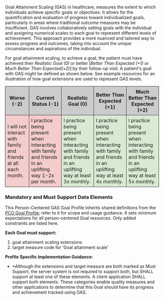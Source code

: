 Goal Attainment Scaling (GAS) in healthcare, measures the extent to which individuals achieve specific goals or objectives. It allows for the quantification and evaluation of progress toward individualized goals, particularly in areas where traditional outcome measures may be insufficient. GAS involves collaboratively setting goals with the individual and assigning numerical scales to each goal to represent different levels of achievement. This approach provides a more nuanced and tailored way to assess progress and outcomes, taking into account the unique circumstances and aspirations of the individual.

For goal attainment scaling, to achieve a goal, the patient must have achieved their *Realistic Goal (0)* or better \[*Better Than Expected (+1)* or *Much Better Than Expected(+2)*\] by their follow-up visit. A patient's goal with GAS might be defined as shown below. See example resources for an illustration of how goal extensions are used to represent GAS levels.

<table style="table-layout: fixed ; width:100%">
    <thead>
        <tr style="vertical-align: middle; background-color: #cccccc;">
            <th style="border: 1pt; border-style: solid; text-align: center; padding: 5pt;">Worse (-2)</th>
            <th style="border: 1pt; border-style: solid; text-align: center; padding: 5pt;">Current Status (-1)</th>
            <th style="border: 1pt; border-style: solid; text-align: center; padding: 5pt;">Realistic Goal (0)</th>
            <th style="border: 1pt; border-style: solid; text-align: center; padding: 5pt;">Better Than Expected (+1)</th>
            <th style="border: 1pt; border-style: solid; text-align: center; padding: 5pt;">Much Better Than Expected (+2)</th>
        </tr>
    </thead>
    <tbody style="width: 20%">
        <tr>
            <td style="border: 1pt; border-style: solid; padding: 5pt; background-color: #f4cccc;">I will not interact with family and friends at all each month.</td>
            <td style="border: 1pt; border-style: solid; padding: 5pt; background-color: #f4cccc;">I practice being present when interacting with family and friends in an uplifting way 1-2x per month.</td>
            <td style="border: 1pt; border-style: solid; padding: 5pt; background-color: #d9ead3;">I practice being present when interacting with family and friends in an uplifting way at least 3x monthly.</td>
            <td style="border: 1pt; border-style: solid; padding: 5pt; background-color: #d9ead3;">I practice being present when interacting with family and friends in an uplifting way at least 4x monthly.</td>
            <td style="border: 1pt; border-style: solid; padding: 5pt; background-color: #d9ead3;">I practice being present when interacting with family and friends in an uplifting way at least 5x monthly.</td>
        </tr>
    </tbody>
</table>

### Mandatory and Must Support Data Elements

This Person-Centered GAS Goal Profile inherits shared definitions from the [PCO Goal Profile](StructureDefinition-pco-goal-profile.html); refer to it for scope and usage guidance. It sets minimum expectations for all person-centered Goal resources. Only added constraints are listed here.

**Each Goal must support:**

1. goal attainment scaling extensions
1. target measure code for 'Goal attainment scale'

**Profile Specific Implementation Guidance:**

* *Although the extensions and target measure are both marked as Must Support, the server system is not required to support both, but SHALL support at least one of these elements. A client application SHALL support both elements. These categories enable quality measures and other applications to determine that this Goal should have its progress and achievement tracked using GAS.